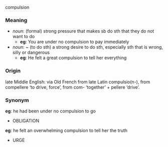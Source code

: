 compulsion
### Meaning
+ _noun_: (formal) strong pressure that makes sb do sth that they do not want to do
	+ __eg__: You are under no compulsion to pay immediately
+ _noun_: ~ (to do sth) a strong desire to do sth, especially sth that is wrong, silly or dangerous
	+ __eg__: He felt a great compulsion to tell her everything

### Origin

late Middle English: via Old French from late Latin compulsio(n-), from compellere ‘to drive, force’, from com- ‘together’ + pellere ‘drive’.

### Synonym

__eg__: he had been under no compulsion to go

+ OBLIGATION

__eg__: he felt an overwhelming compulsion to tell her the truth

+ URGE


